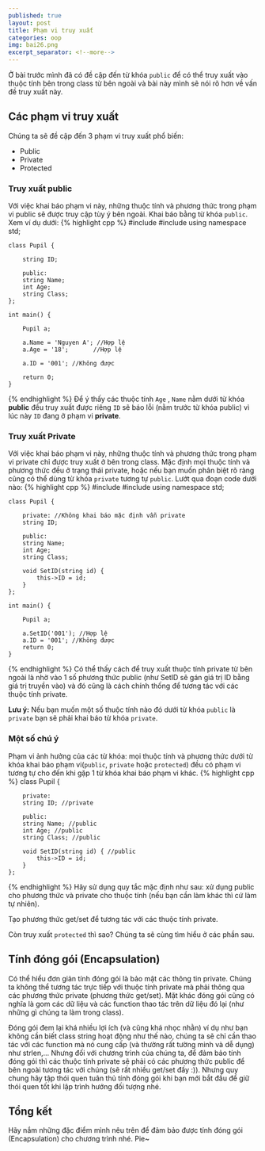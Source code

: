```yaml
---
published: true
layout: post
title: Phạm vi truy xuất
categories: oop
img: bai26.png
excerpt_separator: <!--more-->
---
```


Ở bài trước mình đã có đề cập đến từ khóa ``public`` để có thể truy xuất vào thuộc tính bên trong class từ bên ngoài và bài này mình sẽ nói rõ hơn về vấn đề truy xuất này. <!--more-->
## Các phạm vi truy xuất
Chúng ta sẽ đề cập đến 3 phạm vi truy xuất phổ biến:
- Public
- Private
- Protected

### Truy xuất public
Với việc khai báo phạm vi này, những thuộc tính và phương thức trong phạm vi public sẽ được truy cập tùy ý bên ngoài. Khai báo bằng từ khóa ``public``. Xem ví dụ dưới:
{% highlight cpp %}
    #include <iostream>
    #include <string>
    using namespace std;
     
    class Pupil {
     
    	string ID;
     
    	public:
    	string Name;
    	int Age;
    	string Class;
    };
     
    int main() {
     
    	Pupil a;
     
    	a.Name = 'Nguyen A'; //Hợp lệ
    	a.Age = '18';		//Hợp lệ
     
    	a.ID = '001'; //Không được
     
    	return 0;
    }
{% endhighlight %}
Để ý thấy các thuộc tính ``Age`` , ``Name`` nằm dưới từ khóa **public** đều truy xuất được riêng ``ID`` sẽ báo lỗi (nằm trước từ khóa public) vì lúc này ``ID`` đang ở phạm vi **private**.
### Truy xuất Private
Với việc khai báo phạm vi này, những thuộc tính và phương thức trong phạm vi private chỉ được truy xuất ở bên trong class. Mặc định mọi thuộc tính và phương thức đều ở trạng thái private, hoặc nếu bạn muốn phân biệt rõ ràng cũng có thể dùng từ khóa ``private`` tương tự ``public``. Lướt qua đoạn code dưới nào:
{% highlight cpp %}
    #include <iostream>
    #include <string>
    using namespace std;
     
    class Pupil {
   		
    	private: //Không khai báo mặc định vẫn private
    	string ID;
   		
    	public:
    	string Name;
    	int Age;
    	string Class;
  
  	    void SetID(string id) {
			this->ID = id;
		}
    };
     
    int main() {
     
    	Pupil a;
     
    	a.SetID('001'); //Hợp lệ
     	a.ID = '001'; //Không được
    	return 0;
    }
{% endhighlight %}
Có thể thấy cách để truy xuất thuộc tính private từ bên ngoài là nhờ vào 1 số phương thức public (như SetID sẽ gán giá trị ID bằng giá trị truyền vào) và đó cũng là cách chính thống để tương tác với các thuộc tính private.

**Lưu ý:** Nếu bạn muốn một số thuộc tính nào đó dưới từ khóa ``public`` là ``private`` bạn sẽ phải khai báo từ khóa ``private``.
### Một số chú ý
Phạm vi ảnh hưởng của các từ khóa: mọi thuộc tính và phương thức dưới từ khóa khai báo phạm vi(``public``, ``private`` hoặc ``protected``) đều có phạm vi tương tự cho đến khi gặp 1 từ khóa khai báo phạm vi khác.
{% highlight cpp %}
    class Pupil {
   		
  		private:
    	string ID; //private
   		
    	public:
    	string Name; //public
    	int Age; //public
    	string Class; //public
  
  		void SetID(string id) { //public
  			this->ID = id;
  		}
    };
{% endhighlight %}
Hãy sử dụng quy tắc mặc định như sau: xử dụng public cho phương thức và private cho thuộc tính (nếu bạn cần làm khác thì cứ làm tự nhiên).

Tạo phương thức get/set để tương tác với các thuộc tính private.

Còn truy xuất ``protected`` thì sao? Chúng ta sẽ cùng tìm hiểu ở các phần sau.
## Tính đóng gói (Encapsulation)
Có thể hiểu đơn giản tính đóng gói là bảo mật các thông tin private. Chúng ta không thể tương tác trực tiếp với thuộc tính private mà phải thông qua các phương thức private (phương thức get/set). Mặt khác đóng gói cũng có nghĩa là gom các dữ liệu và các function thao tác trên dữ liệu đó lại (như những gì chúng ta làm trong class).

Đóng gói đem lại khá nhiều lợi ích (và cũng khá nhọc nhằn) ví dụ như bạn không cần biết class string hoạt động như thế nào, chúng ta sẽ chỉ cần thao tác với các function mà nó cung cấp (và thường rất tường minh và dễ dụng) như strlen,... Nhưng đối với chương trình của chúng ta, để đảm bảo tính đóng gói thì các thuộc tính private sẽ phải có các phương thức public để bên ngoài tương tác với chúng (sẽ rất nhiều get/set đấy :)). Nhưng quy chung hãy tập thói quen tuân thủ tính đóng gói khi bạn mới bắt đầu để giữ thói quen tốt khi lập trình hướng đối tượng nhé.
## Tổng kết
Hãy nắm những đặc điểm mình nêu trên để đảm bảo được tính đóng gói (Encapsulation) cho chương trình nhé. Pie~
